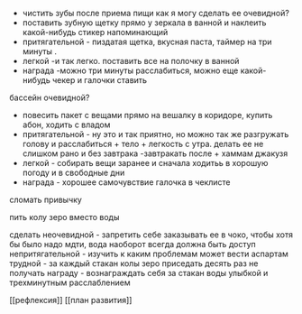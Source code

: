 - чистить зубы после приема пищи 
как я могу сделать ее очевидной? 
- поставить зубную щетку прямо у зеркала в ванной и наклеить какой-нибудь стикер напоминающий
- притягательной - пиздатая щетка, вкусная паста, таймер на три минуты .
- легкой -и так легко. поставить все на полочку в ванной 
- награда -можно три минуты расслабиться, можно еще какой-нибудь чекер и галочки ставить

бассейн
очевидной? 
- повесить  пакет с вещами прямо на вешалку в коридоре, купить абон, ходить с владом 
- притягательной - ну это и так приятно, но можно так же разгружать голову и расслабиться + тело + легкость с утра. делать ее не слишком рано и без завтрака -завтракать после + хаммам джакузя
- легкой - собирать вещи заранее и сначала ходитьь в хорошую погоду и в свободные дни
- награда - хорошее самочувствие галочка в чеклисте

сломать привычку

пить колу зеро вместо воды

сделать неочевидной - запретить себе заказывать ее в чоко, чтобы хотя бы было надо мдти, вода наоборот всегда должна быть доступ
непритягательной - изучить к каким проблемам может вести аспартам
трудной - за каждый стакан колы зеро приседать десять раз
не получать награду - вознаграждать себя за стакан воды улыбкой и трехминутным расслаблением 

[[рефлексия]]
[[план развития]]